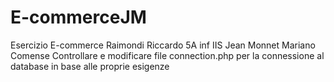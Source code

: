 # E-commerceJM
Esercizio E-commerce Raimondi Riccardo 5A inf IIS Jean Monnet Mariano Comense
Controllare e modificare file connection.php per la connessione al database in base alle proprie esigenze
